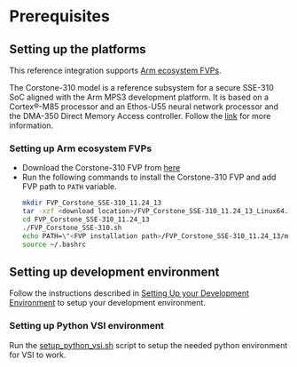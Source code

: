 # Prerequisites

## Setting up the platforms

This reference integration supports [Arm ecosystem FVPs](https://developer.arm.com/downloads/-/arm-ecosystem-fvps).

The Corstone-310 model is a reference subsystem for a secure SSE-310 SoC
aligned with the Arm MPS3 development platform. It is based on a Cortex®-M85
processor and an Ethos-U55 neural network processor and the DMA-350
Direct Memory Access controller. Follow the [link](https://developer.arm.com/downloads/-/arm-ecosystem-fvps)
for more information.

### Setting up Arm ecosystem FVPs

* Download the Corstone-310 FVP from [here](https://developer.arm.com/downloads/-/arm-ecosystem-fvps)
* Run the following commands to install the Corstone-310 FVP and add FVP path
  to `PATH` variable.
    ```bash
    mkdir FVP_Corstone_SSE-310_11.24_13
    tar -xzf <download location>/FVP_Corstone_SSE-310_11.24_13_Linux64.tgz -C FVP_Corstone_SSE-310_11.24_13
    cd FVP_Corstone_SSE-310_11.24_13
    ./FVP_Corstone_SSE-310.sh
    echo PATH=\"<FVP installation path>/FVP_Corstone_SSE-310_11.24_13/models/Linux64_GCC-9.3:\$PATH\" >> ~/.bashrc
    source ~/.bashrc
    ```

## Setting up development environment

Follow the instructions described in [Setting Up your Development Environment](development_environment.md)
to setup your development environment.

### Setting up Python VSI environment

Run the [setup_python_vsi.sh](../tools/scripts/setup_python_vsi.sh) script to setup the needed python environment for VSI to work.

